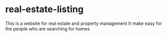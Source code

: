 # real-estate-listing
This is a website for real estate and property management 
It make easy for the people who  are searching for homes 
